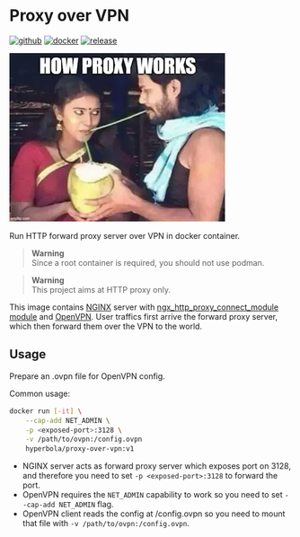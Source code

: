 # Proxy over VPN

[![github](https://badgen.net/badge/icon/github?icon=github&label=&color=black)](https://github.com/wdzeng/proxy-over-vpn/)
[![docker](https://badgen.net/badge/icon/docker?icon=docker&label=)](https://hub.docker.com/repository/docker/hyperbola/proxy-over-vpn)
[![release](https://badgen.net/github/release/wdzeng/proxy-over-vpn?color=red)](https://github.com/wdzeng/proxy-over-vpn/releases/latest)

![MEME](res/meme.webp)

Run HTTP forward proxy server over VPN in docker container.

> **Warning**  
> Since a root container is required, you should not use podman.

> **Warning**  
> This project aims at HTTP proxy only.

This image contains [NGINX](https://www.nginx.com/) server with [ngx_http_proxy_connect_module module](https://github.com/chobits/ngx_http_proxy_connect_module) and [OpenVPN](https://openvpn.net/). User traffics first arrive the forward proxy server, which then forward them over the VPN to the world.

## Usage

Prepare an .ovpn file for OpenVPN config.

Common usage:

```sh
docker run [-it] \
    --cap-add NET_ADMIN \
    -p <exposed-port>:3128 \
    -v /path/to/ovpn:/config.ovpn
    hyperbola/proxy-over-vpn:v1
```

- NGINX server acts as forward proxy server which exposes port on 3128, and therefore you need to set `-p <exposed-port>:3128` to forward the port.
- OpenVPN requires the `NET_ADMIN` capability to work so you need to set `--cap-add NET_ADMIN` flag.
- OpenVPN client reads the config at /config.ovpn so you need to mount that file with `-v /path/to/ovpn:/config.ovpn`.
